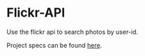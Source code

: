 # Flickr-API

Use the flickr api to search photos by user-id.

Project specs can be found <a href = "https://www.theodinproject.com/courses/ruby-on-rails/lessons/using-an-api"> here</a>.
